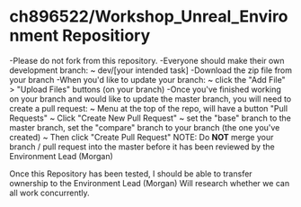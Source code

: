 # ch896522/Workshop_Unreal_Environment Repositiory

-Please do not fork from this repository.
-Everyone should make their own development branch:
    ~ dev/[your intended task]
-Download the zip file from your branch
-When you'd like to update your branch:
    ~ click the "Add File" > "Upload Files" buttons (on your branch)
-Once you've finished working on your branch and would like to update the master branch,
 you will need to create a pull request:
     ~ Menu at the top of the repo, will have a button "Pull Requests"
     ~ Click "Create New Pull Request"
     ~ set the "base" branch to the master branch, set the "compare" branch to your branch (the one you've created)
     ~ Then click "Create Pull Request"
     NOTE: Do **NOT** merge your branch / pull request into the master before it has been reviewed by the Environment Lead (Morgan)

Once this Repository has been tested, I should be able to transfer ownership to the Environment Lead (Morgan)
Will research whether we can all work concurrently.

